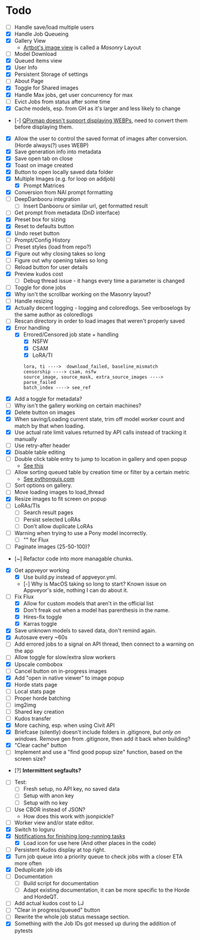 # Todo

- [ ] Handle save/load multiple users
- [x] Handle Job Queueing
- [x] Gallery View
  - [Artbot's image view](https://tinybots.net/artbot/images) is called a *Masonry* Layout
- [ ] Model Download
- [x] Queued items view
- [x] User Info
- [x] Persistent Storage of settings
- [ ] About Page
- [x] Toggle for Shared images
- [x] Handle Max jobs, get user concurrency for max
- [ ] Evict Jobs from status after some time
- [x] Cache models, esp. from GH as it's larger and less likely to change
- [-] [QPixmap doesn't support displaying WEBPs](https://doc.qt.io/qtforpython-6/PySide6/QtGui/QPixmap.html#reading-and-writing-image-files), need to convert them before displaying them.
- [x] Allow the user to control the saved format of images after conversion. (Horde always(?) uses WEBP)
- [x] Save generation info into metadata
- [x] Save open tab on close
- [x] Toast on image created
- [x] Button to open locally saved data folder
- [x] Multiple Images (e.g. for loop on addjob)
  - [x] Prompt Matrices
- [x] Conversion from NAI prompt formatting
- [ ] DeepDanbooru integration
  - [ ] Insert Danbooru or similar url, get formatted result
- [ ] Get prompt from metadata (DnD interface)
- [x] Preset box for sizing
- [x] Reset to defaults button
- [x] Undo reset button
- [ ] Prompt/Config History
- [ ] Preset styles (load from repo?)
- [x] Figure out why closing takes so long
- [ ] Figure out why opening takes so long
- [ ] Reload button for user details
- [x] Preview kudos cost
  - [ ] Debug thread issue - it hangs every time a parameter is changed
- [ ] Toggle for done jobs
- [x] Why isn't the scrollbar working on the Masonry layout?
- [ ] Handle resizing
- [x] Actually decent logging - logging and coloredlogs. See verboselogs by the same author as coloredlogs
- [ ] Rescan directory in order to load images that weren't properly saved
- [x] Error handling
  - [x] Errored/Censored job state + handling
    - [x] NSFW
    - [x] CSAM
    - [x] LoRA/TI

    ```
    lora, ti ---->  download_failed, baseline_mismatch
    censorship ----> csam, nsfw
    source_image, source_mask, extra_source_images ---->  parse_failed
    batch_index ----> see_ref
    ```

- [x] Add a toggle for metadata?
- [ ] Why isn't the gallery working on certain machines?
- [x] Delete button on images
- [x] When saving/Loading current state, trim off model worker count and match by that when loading.
- [x] Use actual rate limit values returned by API calls instead of tracking it manually
- [ ] Use retry-after header
- [x] Disable table editing
- [ ] Double click table entry to jump to location in gallery and open popup
  - [See this](https://stackoverflow.com/questions/4324005/how-to-detect-doubleclick-in-qtableview)
- [ ] Allow sorting queued table by creation time or filter by a certain metric
  - [See pythonguis.com](https://www.pythonguis.com/tutorials/pyqt6-qtableview-modelviews-numpy-pandas/)
- [ ] Sort options on gallery.
- [ ] Move loading images to load_thread
- [x] Resize images to fit screen on popup
- [ ] LoRAs/TIs
  - [ ] Search result pages
  - [ ] Persist selected LoRAs
  - [ ] Don't allow duplicate LoRAs
- [ ] Warning when trying to use a Pony model incorrectly.
  - [ ] "" for Flux
- [ ] Paginate images (25-50-100)?
- [~] Refactor code into more managable chunks.
- [x] Get appveyor working
  - [x] Use build.py instead of appveyor.yml.
  - [-] Why is MacOS taking so long to start?
    Known issue on Appveyor's side, nothing I can do about it.
- [ ] Fix Flux
  - [x] Allow for custom models that aren't in the official list
  - [x] Don't freak out when a model has parenthesis in the name.
  - [x] Hires-fix toggle
  - [x] Karras toggle
- [x] Save unknown models to saved data, don't remind again.
- [x] Autosave every ~60s
- [ ] Add errored jobs to a signal on API thread, then connect to a warning on the app
- [ ] Allow toggle for slow/extra slow workers
- [x] Upscale combobox
- [ ] Cancel button on in-progress images
- [x] Add "open in native viewer" to image popup
- [x] Horde stats page
- [ ] Local stats page
- [ ] Proper horde batching
- [ ] img2img
- [ ] Shared key creation
- [ ] Kudos transfer
- [x] More caching, esp. when using Civit API
- [x] Briefcase (silently) doesn't include folders in .gitignore, *but only on windows*. Remove gen from .gitignore, then add it back when building?
- [x] "Clear cache" button
- [ ] Implement and use a "find good popup size" function, based on the screen size?
- [?] **Intermittent segfaults?**
- [ ] Test:
  - [ ] Fresh setup, no API key, no saved data
  - [ ] Setup with anon key
  - [ ] Setup with no key
- [ ] Use CBOR instead of JSON?
  - How does this work with jsonpickle?
- [ ] Worker view and/or state editor.
- [x] Switch to loguru
- [x] [Notifications for finishing long-running tasks](https://doc.qt.io/qtforpython-6.6/PySide6/QtWidgets/QSystemTrayIcon.html)
  - [x] Load icon for use here (And other places in the code)
- [ ] Persistent Kudos display at top right.
- [x] Turn job queue into a priority queue to check jobs with a closer ETA more often
- [x] Deduplicate job ids
- [ ] Documentation
  - [ ] Build script for documentation
  - [ ] Adapt existing documentation, it can be more specific to the Horde and HordeQT.
- [ ] Add actual kudos cost to LJ
- [ ] "Clear in progress/queued" button
- [ ] Rewrite the whole job status message section.
- [x] Something with the Job IDs got messed up during the addition of pytests
